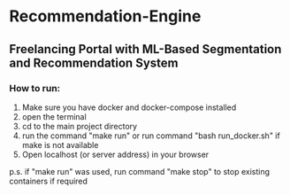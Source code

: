 # Recommendation-Engine
## Freelancing Portal with ML-Based Segmentation and Recommendation System
### How to run:

1. Make sure you have docker and docker-compose installed
2. open the terminal
3. cd to the main project directory
4. run the command "make run"
   or  run command "bash run_docker.sh" if make is not available
5. Open localhost (or server address) in your browser

p.s.    if "make run" was used, run command "make stop" to stop 
        existing containers if required
